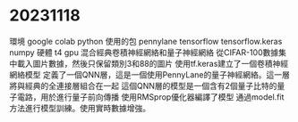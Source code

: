 # 20231118
環境 google colab python
使用的包
pennylane
tensorflow
tensorflow.keras
numpy
硬體
t4 gpu
混合經典卷積神經網絡和量子神經網絡
從CIFAR-100數據集中載入圖片數據，然後只保留類別3和88的圖片
使用tf.keras建立了一個卷積神經網絡模型
定義了一個QNN層，這是一個使用PennyLane的量子神經網絡。這一層將與經典的全連接層組合在一起
這個QNN層的模型是一個含有2個量子比特的量子電路，用於進行量子前向傳播
使用RMSprop優化器編譯了模型
通過model.fit方法進行模型訓練。使用實時數據增強。
